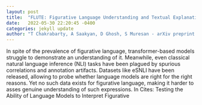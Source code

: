 ```yaml
---
layout: post
title:  "FLUTE: Figurative Language Understanding and Textual Explanations"
date:   2022-05-30 22:20:45 -0400
categories: jekyll update
author: "T Chakrabarty, A Saakyan, D Ghosh, S Muresan - arXiv preprint arXiv:2205.12404, 2022"
---
```

In spite of the prevalence of figurative language, transformer-based models struggle to demonstrate an understanding of it. Meanwhile, even classical natural language inference (NLI) tasks have been plagued by spurious correlations and annotation artifacts. Datasets like eSNLI have been released, allowing to probe whether language models are right for the right reasons. Yet no such data exists for figurative language, making it harder to asses genuine understanding of such expressions. In  Cites: Testing the Ability of Language Models to Interpret Figurative 